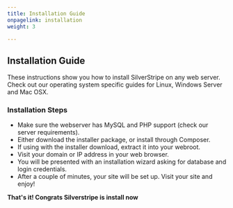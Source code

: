 ```yaml
---
title: Installation Guide
onpagelink: installation
weight: 3

---
```


Installation Guide
------------------

These instructions show you how to install SilverStripe on any web server. Check out our operating system specific guides for Linux, Windows Server and Mac OSX.

### Installation Steps

- Make sure the webserver has MySQL and PHP support (check our server requirements).
- Either download the installer package, or install through Composer.
- If using with the installer download, extract it into your webroot.
- Visit your domain or IP address in your web browser.
- You will be presented with an installation wizard asking for database and login credentials.
- After a couple of minutes, your site will be set up. Visit your site and enjoy!
 
**That's it! Congrats Silverstripe is install now**